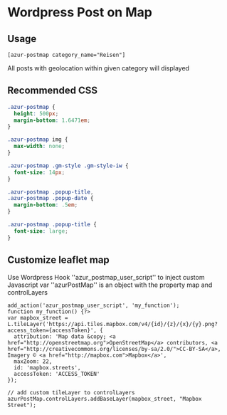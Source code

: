 # Wordpress Post on Map


## Usage
```
[azur-postmap category_name="Reisen"]
```
All posts with geolocation within given category will displayed


## Recommended CSS
```CSS 
.azur-postmap {
  height: 500px;
  margin-bottom: 1.6471em;
}

.azur-postmap img {
  max-width: none;
}

.azur-postmap .gm-style .gm-style-iw {
  font-size: 14px;
}

.azur-postmap .popup-title,
.azur-postmap .popup-date {
  margin-bottom: .5em;
}

.azur-postmap .popup-title {
  font-size: large;
}
```

## Customize leaflet map
Use Wordpress Hook ''azur_postmap_user_script'' to inject custom Javascript
var ''azurPostMap'' is an object with the property map and controlLayers

```
add_action('azur_postmap_user_script', 'my_function');
function my_function() {?>
var mapbox_street = L.tileLayer('https://api.tiles.mapbox.com/v4/{id}/{z}/{x}/{y}.png?access_token={accessToken}', {
  attribution: 'Map data &copy; <a href="http://openstreetmap.org">OpenStreetMap</a> contributors, <a href="http://creativecommons.org/licenses/by-sa/2.0/">CC-BY-SA</a>, Imagery © <a href="http://mapbox.com">Mapbox</a>',
  maxZoom: 22,
  id: 'mapbox.streets',
  accessToken: 'ACCESS_TOKEN'
});

// add custom tileLayer to controlLayers
azurPostMap.controlLayers.addBaseLayer(mapbox_street, "Mapbox Street");
```

